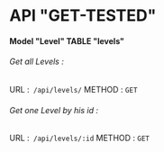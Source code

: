 # API "GET-TESTED"

#### Model "Level" TABLE "levels"

###### Get all Levels : 
URL :` /api/levels/` METHOD : `GET`

###### Get one Level by his id : 
URL :` /api/levels/:id` METHOD : `GET`



